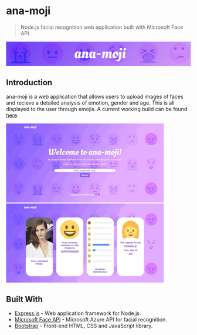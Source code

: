 # ana-moji

> Node.js facial recognition web application built with Microsoft Face API.

![ana-moji](https://github.com/notjustmetal/ana-moji/blob/master/public/splash.png)

## Introduction

ana-moji is a web application that allows users to upload images of faces and recieve a detailed analysis of emotion, gender
and age. This is all displayed to the user through emojis. A current working build can be found 
[here](https://ana-moji.herokuapp.com/).

<img style="display: blocks; margin: auto" src="https://github.com/notjustmetal/ana-moji/blob/master/public/ana-moji-gif1.gif" width=430> <img style="display: blocks; margin: auto" src="https://github.com/notjustmetal/ana-moji/blob/master/public/ana-moji-gif2.gif" width=430>

## Built With

* [Express.js](https://expressjs.com/) - Web application framework for Node.js.
* [Microsoft Face API](https://azure.microsoft.com/en-au/services/cognitive-services/face/) - Microsoft Azure API for facial
recognition.
* [Bootstrap](https://getbootstrap.com/) - Front-end HTML, CSS and JavaScript library.
